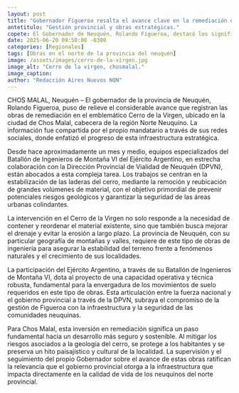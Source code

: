 ```yaml
---
layout: post
title: "Gobernador Figueroa resalta el avance clave en la remediación del cerro de la virgen en Chos Malal."
antetitulo: "Gestión provincial y obras estratégicas."
copete: El Gobernador de Neuquén, Rolando Figueroa, destacó los significativos progresos en las obras de remediación del Cerro de la Virgen en Chos Malal, una iniciativa crucial para la estabilidad geológica y la seguridad de la localidad. Los trabajos, ejecutados por el Batallón de Ingenieros de Montaña VI del Ejército Argentino en conjunto con Vialidad Provincial, buscan mitigar riesgos y proteger a la comunidad en el Norte neuquino.
date: 2025-06-20 09:50:00 -0300
categories: [Regionales]
tags: [Obras en el norte de la provincia del neuquén]
image: /assets/images/cerro-de-la-virgen.jpg
image_alt: "Cerro de la virgen, chosmalal."
image_caption:
author: "Redacción Aires Nuevos NQN"
---
```


CHOS MALAL, Neuquén – El gobernador de la provincia de Neuquén, Rolando Figueroa, puso de relieve el considerable avance que registran las obras de remediación en el emblemático Cerro de la Virgen, ubicado en la ciudad de Chos Malal, cabecera de la región Norte Neuquino. La información fue compartida por el propio mandatario a través de sus redes sociales, donde enfatizó el progreso de esta infraestructura estratégica.

Desde hace aproximadamente un mes y medio, equipos especializados del Batallón de Ingenieros de Montaña VI del Ejército Argentino, en estrecha colaboración con la Dirección Provincial de Vialidad de Neuquén (DPVN), están abocados a esta compleja tarea. Los trabajos se centran en la estabilización de las laderas del cerro, mediante la remoción y reubicación de grandes volúmenes de material, con el objetivo primordial de prevenir potenciales riesgos geológicos y garantizar la seguridad de las áreas urbanas colindantes.

La intervención en el Cerro de la Virgen no solo responde a la necesidad de contener y reordenar el material existente, sino que también busca mejorar el drenaje y evitar la erosión a largo plazo. La provincia de Neuquén, con su particular geografía de montañas y valles, requiere de este tipo de obras de ingeniería para asegurar la estabilidad del terreno frente a fenómenos naturales y el crecimiento de sus localidades.

La participación del Ejército Argentino, a través de su Batallón de Ingenieros de Montaña VI, dota al proyecto de una capacidad operativa y técnica robusta, fundamental para la envergadura de los movimientos de suelo requeridos en este tipo de obras. Esta articulación entre la fuerza nacional y el gobierno provincial a través de la DPVN, subraya el compromiso de la gestión de Figueroa con la infraestructura y la seguridad de las comunidades neuquinas.

Para Chos Malal, esta inversión en remediación significa un paso fundamental hacia un desarrollo más seguro y sostenible. Al mitigar los riesgos asociados a la geología del cerro, se protege a los habitantes y se preserva un hito paisajístico y cultural de la localidad. La supervisión y el seguimiento del propio Gobernador sobre el avance de estas obras ratifican la relevancia que el gobierno provincial otorga a la infraestructura que impacta directamente en la calidad de vida de los neuquinos del norte provincial.
